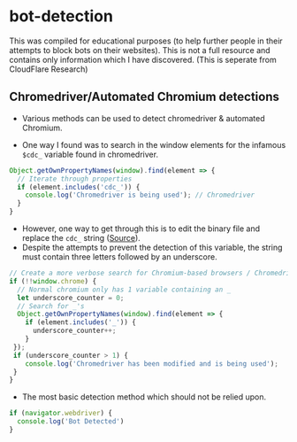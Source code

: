 # bot-detection
This was compiled for educational purposes (to help further people in their attempts to block bots on their websites). This is not a full resource and contains only information which I have discovered. (This is seperate from CloudFlare Research)

## Chromedriver/Automated Chromium detections
- Various methods can be used to detect chromedriver & automated Chromium.

- One way I found was to search in the window elements for the infamous `$cdc_` variable found in chromedriver.
```js
Object.getOwnPropertyNames(window).find(element => {
  // Iterate through properties
  if (element.includes('cdc_')) {
    console.log('Chromedriver is being used'); // Chromedriver
  }
}
```

- However, one way to get through this is to edit the binary file and replace the `cdc_` string ([Source](https://stackoverflow.com/questions/33225947/can-a-website-detect-when-you-are-using-selenium-with-chromedriver/41220267#comment84958239_41220267)). 
- Despite the attempts to prevent the detection of this variable, the string must contain three letters followed by an underscore.
```js
// Create a more verbose search for Chromium-based browsers / Chromedriver
if (!!window.chrome) {
  // Normal chromium only has 1 variable containing an _
  let underscore_counter = 0;
  // Search for _'s
  Object.getOwnPropertyNames(window).find(element => {
    if (element.includes('_')) {
      underscore_counter++;
    }
 });
 if (underscore_counter > 1) {
    console.log('Chromedriver has been modified and is being used');
 }
}
```

- The most basic detection method which should not be relied upon.
```js
if (navigator.webdriver) {
  console.log('Bot Detected')
}
```
